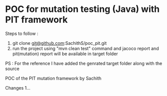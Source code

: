 # POC for mutation testing (Java) with PIT framework 

Steps to follow :

1. git clone git@github.com:SachithS/poc_pit.git
2. run the project using "mvn clean test" command and jacoco report and pit(mutation) report will be available in target folder

PS : For the reference I have added the genrated target folder along with the source

POC of the PIT mutation framework by Sachith

Changes 1...
